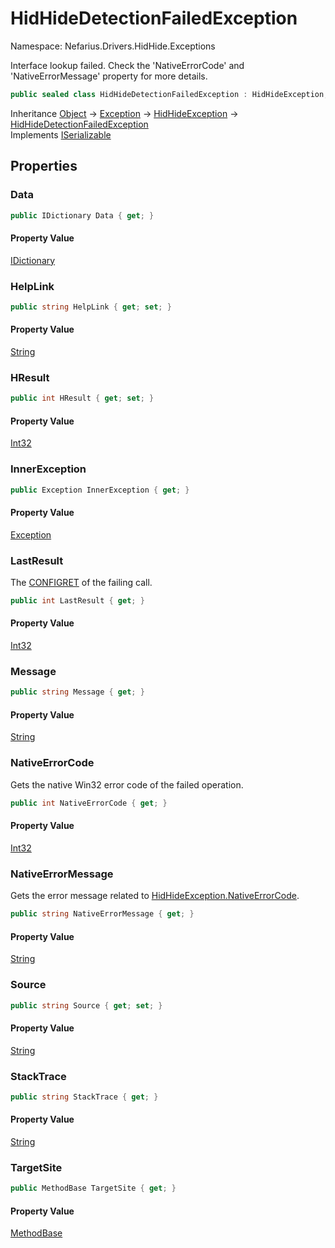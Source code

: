 # HidHideDetectionFailedException

Namespace: Nefarius.Drivers.HidHide.Exceptions

Interface lookup failed. Check the 'NativeErrorCode' and 'NativeErrorMessage' property for more details.

```csharp
public sealed class HidHideDetectionFailedException : HidHideException, System.Runtime.Serialization.ISerializable
```

Inheritance [Object](https://docs.microsoft.com/en-us/dotnet/api/system.object) → [Exception](https://docs.microsoft.com/en-us/dotnet/api/system.exception) → [HidHideException](./nefarius.drivers.hidhide.exceptions.hidhideexception.md) → [HidHideDetectionFailedException](./nefarius.drivers.hidhide.exceptions.hidhidedetectionfailedexception.md)<br>
Implements [ISerializable](https://docs.microsoft.com/en-us/dotnet/api/system.runtime.serialization.iserializable)

## Properties

### <a id="properties-data"/>**Data**

```csharp
public IDictionary Data { get; }
```

#### Property Value

[IDictionary](https://docs.microsoft.com/en-us/dotnet/api/system.collections.idictionary)<br>

### <a id="properties-helplink"/>**HelpLink**

```csharp
public string HelpLink { get; set; }
```

#### Property Value

[String](https://docs.microsoft.com/en-us/dotnet/api/system.string)<br>

### <a id="properties-hresult"/>**HResult**

```csharp
public int HResult { get; set; }
```

#### Property Value

[Int32](https://docs.microsoft.com/en-us/dotnet/api/system.int32)<br>

### <a id="properties-innerexception"/>**InnerException**

```csharp
public Exception InnerException { get; }
```

#### Property Value

[Exception](https://docs.microsoft.com/en-us/dotnet/api/system.exception)<br>

### <a id="properties-lastresult"/>**LastResult**

The [CONFIGRET](./windows.win32.devices.deviceanddriverinstallation.configret.md) of the failing call.

```csharp
public int LastResult { get; }
```

#### Property Value

[Int32](https://docs.microsoft.com/en-us/dotnet/api/system.int32)<br>

### <a id="properties-message"/>**Message**

```csharp
public string Message { get; }
```

#### Property Value

[String](https://docs.microsoft.com/en-us/dotnet/api/system.string)<br>

### <a id="properties-nativeerrorcode"/>**NativeErrorCode**

Gets the native Win32 error code of the failed operation.

```csharp
public int NativeErrorCode { get; }
```

#### Property Value

[Int32](https://docs.microsoft.com/en-us/dotnet/api/system.int32)<br>

### <a id="properties-nativeerrormessage"/>**NativeErrorMessage**

Gets the error message related to [HidHideException.NativeErrorCode](./nefarius.drivers.hidhide.exceptions.hidhideexception.md#nativeerrorcode).

```csharp
public string NativeErrorMessage { get; }
```

#### Property Value

[String](https://docs.microsoft.com/en-us/dotnet/api/system.string)<br>

### <a id="properties-source"/>**Source**

```csharp
public string Source { get; set; }
```

#### Property Value

[String](https://docs.microsoft.com/en-us/dotnet/api/system.string)<br>

### <a id="properties-stacktrace"/>**StackTrace**

```csharp
public string StackTrace { get; }
```

#### Property Value

[String](https://docs.microsoft.com/en-us/dotnet/api/system.string)<br>

### <a id="properties-targetsite"/>**TargetSite**

```csharp
public MethodBase TargetSite { get; }
```

#### Property Value

[MethodBase](https://docs.microsoft.com/en-us/dotnet/api/system.reflection.methodbase)<br>
